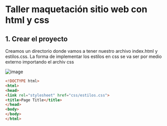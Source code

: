 # Taller maquetación sitio web con html y css

## 1. Crear el proyecto 

Creamos un directorio donde vamos a tener nuestro archivo index.html y estilos.css. La forma de implementar los estilos en css se va ser por medio externo importando el archiv css

![image](https://user-images.githubusercontent.com/31961588/192122151-5b0127b1-9ec1-459c-a2a9-b2169cdd1709.png)

```Html
<!DOCTYPE html>
<html>
<head>
<link rel="stylesheet" href="css/estilos.css">
<title>Page Title</title>
</head>
<body>
</body>
</html>
```


